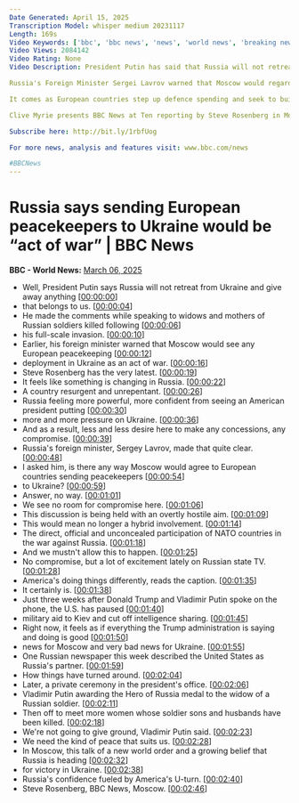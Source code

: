 ```yaml
---
Date Generated: April 15, 2025
Transcription Model: whisper medium 20231117
Length: 169s
Video Keywords: ['bbc', 'bbc news', 'news', 'world news', 'breaking news', 'world', 'america', 'usa', 'india news', 'Russia', 'Vladimir', 'Putin', 'Moscow', 'retreat', 'peace', 'talks', 'Ukraine', 'Zelensky', 'President', 'war', 'Nato', 'compromise', 'deal', 'agreement', 'risk', 'threat', 'danger', 'Trump', 'Vance', 'Saudi', 'Arabia', 'military', 'aid', 'intelligence', 'sharing', 'Europe', 'EU', 'France', 'Britain', 'Germany', 'coalition', 'willing', 'soldiers', 'troops', 'battle', 'invasion', 'Washington', 'US', 'United', 'States', 'victory', 'bombs', 'missiles', 'fighting', 'attack', 'surrender', 'election', 'nuclear', 'act', 'peacekeepers', 'peacekeeping', 'Lavrov', 'Rosenberg']
Video Views: 2084142
Video Rating: None
Video Description: President Putin has said that Russia will not retreat from Ukraine or “give away anything that belongs to us”.   He made the comments while meeting widows and mothers of Russian soldiers killed in the Ukraine War.

Russia's Foreign Minister Sergei Lavrov warned that Moscow would regard the deployment of any European peacekeeping force in Ukraine as an act of war.   He said it would be an escalation of what he called NATO's war against Russia. 

It comes as European countries step up defence spending and seek to build a “coalition of the willing” to support Ukraine in its war with Russia. 

Clive Myrie presents BBC News at Ten reporting by Steve Rosenberg in Moscow.

Subscribe here: http://bit.ly/1rbfUog

For more news, analysis and features visit: www.bbc.com/news 

#BBCNews
---
```


# Russia says sending European peacekeepers to Ukraine would be “act of war” | BBC News
**BBC - World News:** [March 06, 2025](https://www.youtube.com/watch?v=V5jD0BADBEw)
*  Well, President Putin says Russia will not retreat from Ukraine and give away anything [[00:00:00](https://www.youtube.com/watch?v=V5jD0BADBEw&t=0.0s)]
*  that belongs to us. [[00:00:04](https://www.youtube.com/watch?v=V5jD0BADBEw&t=4.38s)]
*  He made the comments while speaking to widows and mothers of Russian soldiers killed following [[00:00:06](https://www.youtube.com/watch?v=V5jD0BADBEw&t=6.0600000000000005s)]
*  his full-scale invasion. [[00:00:10](https://www.youtube.com/watch?v=V5jD0BADBEw&t=10.46s)]
*  Earlier, his foreign minister warned that Moscow would see any European peacekeeping [[00:00:12](https://www.youtube.com/watch?v=V5jD0BADBEw&t=12.120000000000001s)]
*  deployment in Ukraine as an act of war. [[00:00:16](https://www.youtube.com/watch?v=V5jD0BADBEw&t=16.9s)]
*  Steve Rosenberg has the very latest. [[00:00:19](https://www.youtube.com/watch?v=V5jD0BADBEw&t=19.22s)]
*  It feels like something is changing in Russia. [[00:00:22](https://www.youtube.com/watch?v=V5jD0BADBEw&t=22.6s)]
*  A country resurgent and unrepentant. [[00:00:26](https://www.youtube.com/watch?v=V5jD0BADBEw&t=26.16s)]
*  Russia feeling more powerful, more confident from seeing an American president putting [[00:00:30](https://www.youtube.com/watch?v=V5jD0BADBEw&t=30.36s)]
*  more and more pressure on Ukraine. [[00:00:36](https://www.youtube.com/watch?v=V5jD0BADBEw&t=36.22s)]
*  And as a result, less and less desire here to make any concessions, any compromise. [[00:00:39](https://www.youtube.com/watch?v=V5jD0BADBEw&t=39.92s)]
*  Russia's foreign minister, Sergey Lavrov, made that quite clear. [[00:00:48](https://www.youtube.com/watch?v=V5jD0BADBEw&t=48.879999999999995s)]
*  I asked him, is there any way Moscow would agree to European countries sending peacekeepers [[00:00:54](https://www.youtube.com/watch?v=V5jD0BADBEw&t=54.28s)]
*  to Ukraine? [[00:00:59](https://www.youtube.com/watch?v=V5jD0BADBEw&t=59.9s)]
*  Answer, no way. [[00:01:01](https://www.youtube.com/watch?v=V5jD0BADBEw&t=61.08s)]
*  We see no room for compromise here. [[00:01:06](https://www.youtube.com/watch?v=V5jD0BADBEw&t=66.56s)]
*  This discussion is being held with an overtly hostile aim. [[00:01:09](https://www.youtube.com/watch?v=V5jD0BADBEw&t=69.72s)]
*  This would mean no longer a hybrid involvement. [[00:01:14](https://www.youtube.com/watch?v=V5jD0BADBEw&t=74.36s)]
*  The direct, official and unconcealed participation of NATO countries in the war against Russia. [[00:01:18](https://www.youtube.com/watch?v=V5jD0BADBEw&t=78.52000000000001s)]
*  And we mustn't allow this to happen. [[00:01:25](https://www.youtube.com/watch?v=V5jD0BADBEw&t=85.4s)]
*  No compromise, but a lot of excitement lately on Russian state TV. [[00:01:28](https://www.youtube.com/watch?v=V5jD0BADBEw&t=88.80000000000001s)]
*  America's doing things differently, reads the caption. [[00:01:35](https://www.youtube.com/watch?v=V5jD0BADBEw&t=95.68s)]
*  It certainly is. [[00:01:38](https://www.youtube.com/watch?v=V5jD0BADBEw&t=98.74000000000001s)]
*  Just three weeks after Donald Trump and Vladimir Putin spoke on the phone, the U.S. has paused [[00:01:40](https://www.youtube.com/watch?v=V5jD0BADBEw&t=100.22s)]
*  military aid to Kiev and cut off intelligence sharing. [[00:01:45](https://www.youtube.com/watch?v=V5jD0BADBEw&t=105.8s)]
*  Right now, it feels as if everything the Trump administration is saying and doing is good [[00:01:50](https://www.youtube.com/watch?v=V5jD0BADBEw&t=110.44s)]
*  news for Moscow and very bad news for Ukraine. [[00:01:55](https://www.youtube.com/watch?v=V5jD0BADBEw&t=115.47999999999999s)]
*  One Russian newspaper this week described the United States as Russia's partner. [[00:01:59](https://www.youtube.com/watch?v=V5jD0BADBEw&t=119.52s)]
*  How things have turned around. [[00:02:04](https://www.youtube.com/watch?v=V5jD0BADBEw&t=124.75999999999999s)]
*  Later, a private ceremony in the president's office. [[00:02:06](https://www.youtube.com/watch?v=V5jD0BADBEw&t=126.92s)]
*  Vladimir Putin awarding the Hero of Russia medal to the widow of a Russian soldier. [[00:02:11](https://www.youtube.com/watch?v=V5jD0BADBEw&t=131.84s)]
*  Then off to meet more women whose soldier sons and husbands have been killed. [[00:02:18](https://www.youtube.com/watch?v=V5jD0BADBEw&t=138.32s)]
*  We're not going to give ground, Vladimir Putin said. [[00:02:23](https://www.youtube.com/watch?v=V5jD0BADBEw&t=143.12s)]
*  We need the kind of peace that suits us. [[00:02:28](https://www.youtube.com/watch?v=V5jD0BADBEw&t=148.2s)]
*  In Moscow, this talk of a new world order and a growing belief that Russia is heading [[00:02:32](https://www.youtube.com/watch?v=V5jD0BADBEw&t=152.54s)]
*  for victory in Ukraine. [[00:02:38](https://www.youtube.com/watch?v=V5jD0BADBEw&t=158.35999999999999s)]
*  Russia's confidence fueled by America's U-turn. [[00:02:40](https://www.youtube.com/watch?v=V5jD0BADBEw&t=160.92s)]
*  Steve Rosenberg, BBC News, Moscow. [[00:02:46](https://www.youtube.com/watch?v=V5jD0BADBEw&t=166.0s)]
